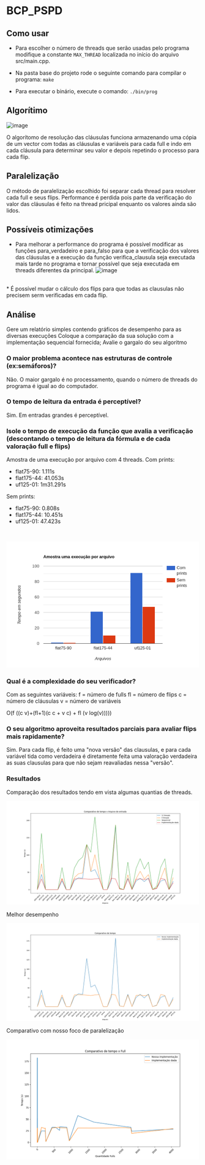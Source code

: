 # BCP_PSPD

## Como usar

* Para escolher o número de threads que serão usadas pelo programa modifique a constante `MAX_THREAD` localizada no início do arquivo src/main.cpp.

* Na pasta base do projeto rode o seguinte comando para compilar o programa:
`make`

* Para executar o binário, execute o comando:
`./bin/prog`

## Algorítimo

![image](https://user-images.githubusercontent.com/34405790/117375631-c7366600-aea5-11eb-8886-189d9829a0e2.png)

O algorítomo de resolução das cláusulas funciona armazenando uma cópia de um vector com todas as cláusulas e variáveis para cada full e indo em cada cláusula para determinar seu valor e depois repetindo o processo para cada flip.

## Paralelização

O método de paralelização escolhido foi separar cada thread para resolver cada full e seus flips. Performance é perdida pois parte da verificação do valor das cláusulas é feito na thread pricipal enquanto os valores ainda são lidos.

## Possíveis otimizações

* Para melhorar a performance do programa é possível modificar as funções para_verdadeiro e para_falso para que a verificação dos valores das cláusulas e a execução da função verifica_clausula seja executada mais tarde no programa e tornar possível que seja executada em threads diferentes da principal.
![image](https://user-images.githubusercontent.com/34405790/117382363-b8a37b00-aeb4-11eb-9217-0f2a58a661ec.png)
<br>
* É possível mudar o cálculo dos flips para que todas as clausulas não precisem serm verificadas em cada flip.

## Análise

Gere um relatório simples contendo gráficos de desempenho para as diversas execuções
Coloque a comparação da sua solução com a implementação sequencial fornecida;
Avalie o gargalo do seu algoritmo
### O maior problema acontece nas estruturas de controle (ex:semáforos)?

Não. O maior gargalo é no processamento, quando o número de threads do programa é igual ao do computador.

### O tempo de leitura da entrada é perceptível?

Sim. Em entradas grandes é perceptível.

### Isole o tempo de execução da função que avalia a verificação (descontando o tempo de leitura da fórmula e de cada valoração full e flips)

Amostra de uma execução por arquivo com 4 threads.
Com prints:
* flat75-90: 1.111s
* flat175-44: 41.053s
* uf125-01: 1m31.291s

Sem prints:
* flat75-90: 0.808s
* flat175-44: 10.451s
* uf125-01: 47.423s

<br>

![io](img/io.png)

### Qual é a complexidade do seu verificador?

Com as seguintes variáveis:
f = número de fulls
fl = número de flips
c = número de cláusulas
v = número de variáveis

O(f ((c v)+(fl+1)(c c + v c) + fl (v log(v)))))

### O seu algoritmo aproveita resultados parciais para avaliar flips mais rapidamente?

Sim. Para cada flip, é feito uma "nova versão" das clausulas, e para cada variável tida como verdadeira é diretamente feita uma valoração verdadeira as suas clausulas para que não sejam reavaliadas nessa "versão".

### Resultados

Comparação dos resultados tendo em vista algumas quantias de threads.

![resultados](img/comparativo_total.png)

Melhor desempenho

![resultado12threads](img/compare.png)

Comparativo com nosso foco de paralelização

![tempoxfull](img/qtd_full.png)
